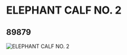 # ELEPHANT CALF NO. 2
## 89879
![ELEPHANT CALF NO. 2](https://lc-www-live-s.legocdn.com/media/bricks/5/2/4583399.jpg)